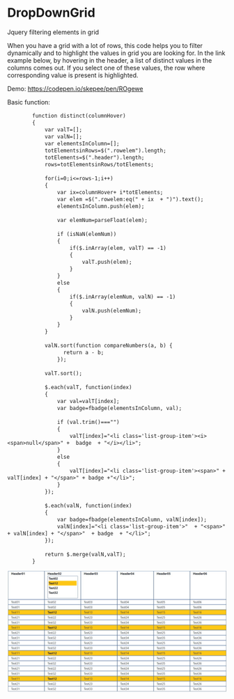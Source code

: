 # DropDownGrid
Jquery filtering elements in grid

When you have a grid with a lot of rows, this code helps you to filter dynamically and to highlight the values in grid you are looking for. In the link example below, by hovering in the header, a list of distinct values in the columns comes out. If you select one of these values, the row where corresponding value is present is highlighted.

Demo: https://codepen.io/skepee/pen/ROgewe


Basic function:
```
		function distinct(columnHover)
		{
			var valT=[];
			var valN=[];
			var elementsInColumn=[];
			totElementsinRows=$(".rowelem").length;
			totElements=$(".header").length;
			rows=totElementsinRows/totElements;
			
			for(i=0;i<=rows-1;i++)
			{
				var ix=columnHover+ i*totElements;
				var elem =$(".rowelem:eq(" + ix  + ")").text();				
				elementsInColumn.push(elem);
				
				var elemNum=parseFloat(elem);
				
				if (isNaN(elemNum))
				{
					if($.inArray(elem, valT) == -1)	
					{			
						valT.push(elem);
					}
				}
				else
				{
					if($.inArray(elemNum, valN) == -1)	
					{			
						valN.push(elemNum);
					}
				}
			}
					
			valN.sort(function compareNumbers(a, b) {
				  return a - b;
				});
				
			valT.sort();
						
			$.each(valT, function(index)
			{
				var val=valT[index];
				var badge=fbadge(elementsInColumn, val);
				
				if (val.trim()==="")
				{
					valT[index]="<li class='list-group-item'><i><span>null</span>" +  badge  + "</i></li>";
				}
				else
				{
					valT[index]="<li class='list-group-item'><span>" + valT[index] + "</span>" + badge +"</li>";
				}		
			});
			
			$.each(valN, function(index)
			{
				var badge=fbadge(elementsInColumn, valN[index]);
				valN[index]="<li class='list-group-item'>"  + "<span>" + valN[index] + "</span>"  + badge  + "</li>";			
			});
			
			return $.merge(valN,valT);
		}
```



![design](https://github.com/skepee/DropDownGrid/blob/master/DropDownValues.jpg)
